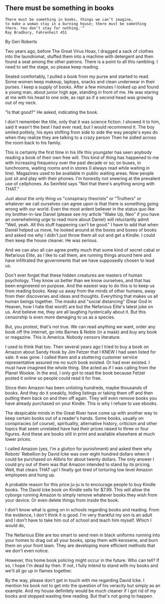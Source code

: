 ## There must be something in books
```
There must be something in books, things we can’t imagine, 
to make a woman stay in a burning house; there must be something there. You don’t stay for nothing.'”
Ray Bradbury, Fahrenheit 451
```


By Geri Roberts

Two years ago, before The Great Virus Hoax, I dragged a sack of clothes into the laundromat, stuffed them into a machine with detergent and then found a seat among the other patrons.  There is a point to all this rambling.  I need to set the stage, so please keep reading.

Seated comfortably, I pulled a book from my purse and started to read.  Some women keep makeup, laptops, snacks and clean underwear in their purses.  I keep a supply of books.  After a few minutes I looked up and found a young man, about junior high age, standing in front of me.  He was staring at me with his head to one side, as rapt as if a second head was growing out of my neck.

"Is that good?"  He asked, indicating the book.

I don't remember the title, only that it was science fiction.  I showed it to him, said it wasn't the best I had ever read, but I would recommend it.  The boy smiled politely, his eyes shifting from side to side the way people's eyes do when they realize they are talking to a crazy person  Then he sidled across the room back to his family.

This is certainly the first time in his life this youngster has seen anybody reading a book of their own free will.  This kind of thing has happened to me with increasing frequency over the past decade or so; on buses, in lunchrooms, waiting rooms and in stores (I always read while waiting in line).  Magazines used to be available in public waiting areas.  Now people just sit and play with their phones.  I'm honestly not sneering at the prevalent use of cellphones.  As Seinfeld says "Not that there's anything wrong with THAT."

Just about the only thing us "conspiracy theorists" or "Truthers" or whatever we call ourselves can agree upon is that there is something going wrong with our world.  Even the most ardent believer in the status quo like my brother-in-law Daniel (please see my article "Wake Up, Neo" if you have an overwhelming urge to read more about Daniel) will reluctantly admit "Well, yeah.  All this stuff happening can't be good."   I have to add that when Daniel helped us move, he looked around at the boxes and boxes of books and asked me why I didn't just throw them all out and get a Kindle.  I could then keep the house cleaner.  He was serious.

And we can also all can agree pretty much that some kind of secret cabal or Nefarious Elite, as I like to call them, are running things around here and have infiltrated the governments that we have supposedly chosen to lead us.

Don't ever forget that these hidden creatures are masters of human psychology.  They know us better than we know ourselves, and that has been engineered on purpose.  And the easiest way to do this is to keep us from reading books.  Keep us away from the minds of other humans, away from their discoveries and ideas and thoughts.  Everything that makes us all human beings together.  The masks and "social distancing" (Dear God in Heaven, how I hate that word!) are but the Nefarious Elite's latest joke on us.  And believe me, they are all laughing hysterically about it.  But this censorship is even more damaging to us as a species.

But, you protest, that's not true.  We can read anything we want, order any book off the internet, go into Barnes & Noble (in a mask) and buy any book or magazine.  This is America.  Nobody censors literature.

I used to think that too.  Then several years ago I tried to buy a book on Amazon about Sandy Hook by Jim Fetzer that I KNEW I had seen listed for sale.  It was gone.  I called them and a stuttering customer service representative assured me no such book existed.  Or had ever existed.  I must have imagined the whole thing. She acted as if I was calling from the Planet Wookie.  In the end, I only got to read the book because Fetzer posted it online so people could read it for free.

Since then Amazon has been unlisting hundreds, maybe thousands of books.  And they do it sneakily, hiding listings or taking them off and then putting them back on and then off again.  They will even remove books you have already purchased on your Kindle.  This is why I refuse to use ebooks.

The despicable minds in the Great River have come up with another way to keep certain books out of a reader's hands.  Some books, usually on conspiracies (of course), spirituality, alternative history, criticism and other topics that seem unrelated have had their prices raised to three or four figures.  And these are books still in print and available elsewhere at much lower prices.

I called Amazon (yes, I'm a glutton for punishment) and asked them why Robots' Rebellion by David Icke was over eight hundred dollars when it could be purchased on Alibris for about twenty dollars.  The only answer I could pry out of them was that Amazon intended to stand by its pricing.  Well, that clears THAT up!  I finally got tired of torturing low level Amazon employees and hung up.

A probable reason for this price ju-ju is to encourage people to buy Kindle books.  The David Icke book on Kindle sells for $7.99.  This will allow the cyborgs running Amazon to simply remove whatever books they wish from your device.  Or even delete things from inside the book.

I don't know what is going on in schools regarding books and reading.  From the evidence, I don't think it is good.  I'm very thankful my son is an adult and I don't have to take him out of school and teach him myself.  Which I would do,

The Nefarious Elite are too smart to send men in black uniforms running into your homes to drag out all your books, spray them with kerosene, and burn them on your front lawn.  They are developing more efficient methods that we don't even notice.

However, this home book policing might occur in the future.  Who can tell?  If  so, I hope I'm dead by then.  If not, I fully intend to stand with my books and we'll all go up in flames together.

By the way, please don't get in touch with me regarding David Icke.  I mention his book not to get into the question of his veracity but simply as an example.   And my house definitely would be much cleaner if I got rid of my books and stopped wasting time reading.  But that's not going to happen.